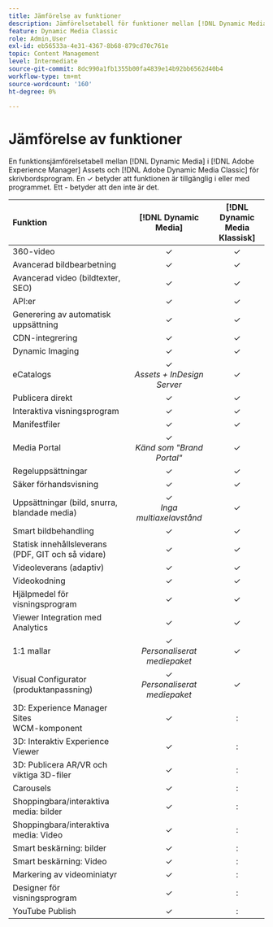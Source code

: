 ```yaml
---
title: Jämförelse av funktioner
description: Jämförelsetabell för funktioner mellan [!DNL Dynamic Media] i [!DNL Adobe Experience Manager] Assets och [!DNL Adobe Dynamic Media Classic] datorprogrammet.
feature: Dynamic Media Classic
role: Admin,User
exl-id: eb56533a-4e31-4367-8b68-879cd70c761e
topic: Content Management
level: Intermediate
source-git-commit: 8dc990a1fb1355b00fa4839e14b92bb6562d40b4
workflow-type: tm+mt
source-wordcount: '160'
ht-degree: 0%

---
```


# Jämförelse av funktioner

En funktionsjämförelsetabell mellan [!DNL Dynamic Media] i [!DNL Adobe Experience Manager] Assets och [!DNL Adobe Dynamic Media Classic] för skrivbordsprogram. En ✓ betyder att funktionen är tillgänglig i eller med programmet. Ett - betyder att den inte är det.

| Funktion | [!DNL Dynamic Media] | [!DNL Dynamic Media<br>Klassisk] |
| :--- | :---: | :---: |
| 360-video | ✓ | ✓ |
| Avancerad bildbearbetning | ✓ | ✓ |
| Avancerad video (bildtexter, SEO) | ✓ | ✓ |
| API:er | ✓ | ✓ |
| Generering av automatisk uppsättning | ✓ | ✓ |
| CDN-integrering | ✓ | ✓ |
| Dynamic Imaging | ✓ | ✓ |
| eCatalogs | ✓<br>*Assets + InDesign Server* | ✓ |
| Publicera direkt | ✓ | ✓ |
| Interaktiva visningsprogram | ✓ | ✓ |
| Manifestfiler | ✓ | ✓ |
| Media Portal | ✓<br>*Känd som &quot;Brand Portal&quot;* | ✓ |
| Regeluppsättningar | ✓ | ✓ |
| Säker förhandsvisning | ✓ | ✓ |
| Uppsättningar (bild, snurra, blandade media) | ✓<br>*Inga multiaxelavstånd* | ✓ |
| Smart bildbehandling | ✓ | ✓ |
| Statisk innehållsleverans<br> (PDF, GIT och så vidare) | ✓ | ✓ |
| Videoleverans (adaptiv) | ✓ | ✓ |
| Videokodning | ✓ | ✓ |
| Hjälpmedel för visningsprogram | ✓ | ✓ |
| Viewer Integration med Analytics | ✓ | ✓ |
| 1:1 mallar | ✓<br>*Personaliserat mediepaket* | ✓ |
| Visual Configurator<br> (produktanpassning) | ✓<br>*Personaliserat mediepaket* | ✓ |
| 3D: Experience Manager Sites<br>WCM-komponent | ✓ | : |
| 3D: Interaktiv Experience Viewer | ✓ | : |
| 3D: Publicera AR/VR och viktiga 3D-filer | ✓ | : |
| Carousels | ✓ | : |
| Shoppingbara/interaktiva media: bilder | ✓ | : |
| Shoppingbara/interaktiva media: Video | ✓ | : |
| Smart beskärning: bilder | ✓ | : |
| Smart beskärning: Video | ✓ | : |
| Markering av videominiatyr | ✓ | : |
| Designer för visningsprogram | ✓ | : |
| YouTube Publish | ✓ | : |
